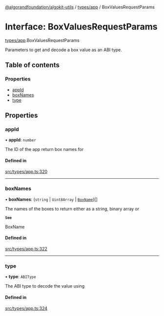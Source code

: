 [@algorandfoundation/algokit-utils](../README.md) / [types/app](../modules/types_app.md) / BoxValuesRequestParams

# Interface: BoxValuesRequestParams

[types/app](../modules/types_app.md).BoxValuesRequestParams

Parameters to get and decode a box value as an ABI type.

## Table of contents

### Properties

- [appId](types_app.BoxValuesRequestParams.md#appid)
- [boxNames](types_app.BoxValuesRequestParams.md#boxnames)
- [type](types_app.BoxValuesRequestParams.md#type)

## Properties

### appId

• **appId**: `number`

The ID of the app return box names for

#### Defined in

[src/types/app.ts:320](https://github.com/algorandfoundation/algokit-utils-ts/blob/main/src/types/app.ts#L320)

___

### boxNames

• **boxNames**: (`string` \| `Uint8Array` \| [`BoxName`](types_app.BoxName.md))[]

The names of the boxes to return either as a string, binary array or

**`See`**

BoxName

#### Defined in

[src/types/app.ts:322](https://github.com/algorandfoundation/algokit-utils-ts/blob/main/src/types/app.ts#L322)

___

### type

• **type**: `ABIType`

The ABI type to decode the value using

#### Defined in

[src/types/app.ts:324](https://github.com/algorandfoundation/algokit-utils-ts/blob/main/src/types/app.ts#L324)
